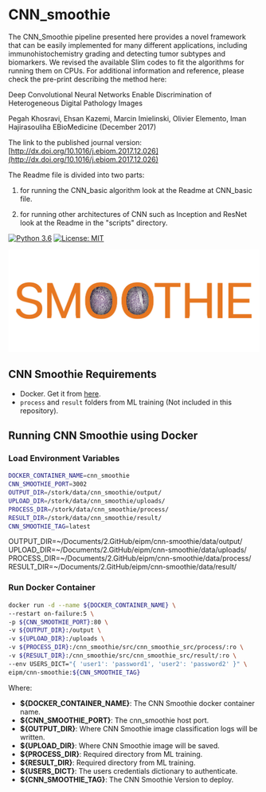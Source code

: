 # CNN_smoothie

The CNN_Smoothie pipeline presented here provides a novel framework that can be easily implemented for many different applications, including immunohistochemistry grading and detecting tumor subtypes and biomarkers. We revised the available Slim codes to fit the algorithms for running them on CPUs. For  additional information and reference, please check the pre-print describing the method here:

Deep Convolutional Neural Networks Enable Discrimination of Heterogeneous Digital Pathology Images

Pegah Khosravi, Ehsan Kazemi, Marcin Imielinski, Olivier Elemento, Iman Hajirasouliha
EBioMedicine (December 2017)

The link to the published journal version: [http://dx.doi.org/10.1016/j.ebiom.2017.12.026](http://dx.doi.org/10.1016/j.ebiom.2017.12.026)

The Readme file is divided into two parts:

1) for running the CNN_basic algorithm look at the Readme at CNN_basic file.

2) for running other architectures of CNN such as Inception and ResNet look at the Readme in the "scripts" directory.

[![Python 3.6](https://img.shields.io/badge/python-3.6-blue.svg)](https://www.python.org/downloads/release/python-360/)
[![License: MIT](https://img.shields.io/badge/License-MIT-yellow.svg)](https://opensource.org/licenses/MIT)

![CNN Smoothie Logo](docs/images/logo.jpg)

## CNN Smoothie Requirements

- Docker. Get it from [here](https://www.docker.com/).
- `process` and `result` folders from ML training (Not included in this repository).

## Running CNN Smoothie using Docker

### Load Environment Variables

```bash
DOCKER_CONTAINER_NAME=cnn_smoothie
CNN_SMOOTHIE_PORT=3002
OUTPUT_DIR=/stork/data/cnn_smoothie/output/
UPLOAD_DIR=/stork/data/cnn_smoothie/uploads/
PROCESS_DIR=/stork/data/cnn_smoothie/process/
RESULT_DIR=/stork/data/cnn_smoothie/result/
CNN_SMOOTHIE_TAG=latest
```

OUTPUT_DIR=~/Documents/2.GitHub/eipm/cnn-smoothie/data/output/
UPLOAD_DIR=~/Documents/2.GitHub/eipm/cnn-smoothie/data/uploads/
PROCESS_DIR=~/Documents/2.GitHub/eipm/cnn-smoothie/data/process/
RESULT_DIR=~/Documents/2.GitHub/eipm/cnn-smoothie/data/result/

### Run Docker Container

```bash
docker run -d --name ${DOCKER_CONTAINER_NAME} \
--restart on-failure:5 \
-p ${CNN_SMOOTHIE_PORT}:80 \
-v ${OUTPUT_DIR}:/output \
-v ${UPLOAD_DIR}:/uploads \
-v ${PROCESS_DIR}:/cnn_smoothie/src/cnn_smoothie_src/process/:ro \
-v ${RESULT_DIR}:/cnn_smoothie/src/cnn_smoothie_src/result/:ro \
--env USERS_DICT="{ 'user1': 'password1', 'user2': 'password2' }" \
eipm/cnn-smoothie:${CNN_SMOOTHIE_TAG}
```

Where:

- **${DOCKER_CONTAINER_NAME}**: The CNN Smoothie docker container name.
- **${CNN_SMOOTHIE_PORT}**: The cnn_smoothie host port.
- **${OUTPUT_DIR}**: Where CNN Smoothie image classification logs will be written.
- **${UPLOAD_DIR}**: Where CNN Smoothie image will be saved.
- **${PROCESS_DIR}**: Required directory from ML training.
- **${RESULT_DIR}**: Required directory from ML training.
- **${USERS_DICT}**: The users credentials dictionary to authenticate.
- **${CNN_SMOOTHIE_TAG}**: The CNN Smoothie Version to deploy.